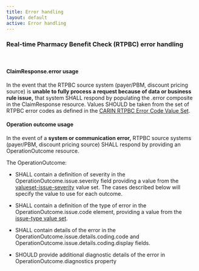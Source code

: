 ```yaml
---
title: Error handling
layout: default
active: Error handling
---
```


<!-- [Previous Page](Information_content_and_FHIR_resources.html) -->

### Real-time Pharmacy Benefit Check (RTPBC) error handling
<br>

#### ClaimResponse.error usage
In the event that the RTPBC source system (payer/PBM, discount pricing source) is **unable to fully process a request because of data or business rule issue,** that system SHALL respond by populating the .error composite in the ClaimResponse resource. Values SHOULD be taken from the set of RTPBC error codes as defined in the [CARIN RTPBC Error Code Value Set](ValueSet-carin-rtpbc-error-code-value-set.html). 
<br>

#### Operation outcome usage
In the event of a **system or communication error,** RTPBC source systems (payer/PBM, discount pricing source) SHALL respond by providing an OperationOutcome resource.

The OperationOutcome:

* SHALL contain a definition of severity in the OperationOutcome.issue.severity field providing a value from the [valueset-issue-severity](http://hl7.org/fhir/ValueSet/issue-severity.html) value set. The cases described below will specify the value to use for each outcome.
* SHALL contain a definition of the type of error in the OperationOutcome.issue.code element, providing a value from the [issue-type value set](http://hl7.org/fhir/valueset-issue-type.html).
* SHALL contain details of the error in the OperationOutcome.issue.details.coding.code and OperationOutcome.issue.details.coding.display fields. 

* SHOULD provide additional diagnostic details of the error in OperationOutcome.diagnostics property

<br>


<!-- [Next Page](Security.html)  -->